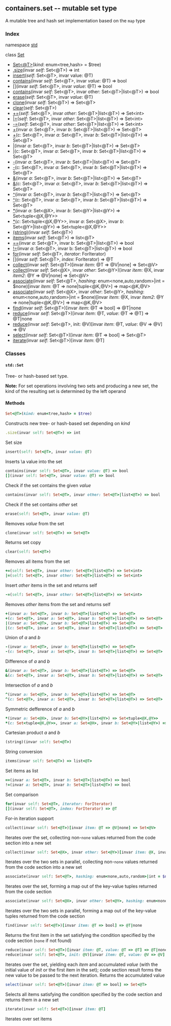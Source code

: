 ## containers.set -- mutable set type

A mutable tree and hash set implementation based on the `map` type

### Index
namespace [std](#std)

class [Set](#set)
- [Set<@T>](#set_ctor)(_kind_: enum&lt;tree,hash> = $tree)
- [.size](#size)(invar _self_: Set&lt;@T>) => int
- [insert](#insert)(_self_: Set&lt;@T>, invar value: @T)
- [contains](#contains)(invar _self_: Set&lt;@T>, invar _value_: @T) => bool
- [<span>[]</span>](#contains)(invar _self_: Set&lt;@T>, invar _value_: @T) => bool
- [contains](#contains2)(invar _self_: Set&lt;@T>, invar other: Set&lt;@T>|list&lt;@T>) => bool
- [erase](#erase)(_self_: Set&lt;@T>, invar _value_: @T)
- [clone](#clone)(invar _self_: Set&lt;@T>) => Set&lt;@T>
- [clear](#clear)(_self_: Set&lt;@T>)
- [+=](#op_add_set)(_self_: Set&lt;@T>, invar _other_: Set&lt;@T>|list&lt;@T>) => Set&lt;int>
- [|=](#op_add_set)(_self_: Set&lt;@T>, invar _other_: Set&lt;@T>|list&lt;@T>) => Set&lt;int>
- [-=](#op_sub_set)(_self_: Set&lt;@T>, invar _other_: Set&lt;@T>|list&lt;@T>) => Set&lt;int>
- [+](#op_add)(invar _a_: Set&lt;@T>, invar _b_: Set&lt;@T>|list&lt;@T>) => Set&lt;@T>
- [+](#op_add)(c: Set&lt;@T>, invar _a_: Set&lt;@T>, invar _b_: Set&lt;@T>|list&lt;@T>) => Set&lt;@T>
- [|](#op_add)(invar _a_: Set&lt;@T>, invar _b_: Set&lt;@T>|list&lt;@T>) => Set&lt;@T>
- [|](#op_add)(c: Set&lt;@T>, invar _a_: Set&lt;@T>, invar _b_: Set&lt;@T>|list&lt;@T>) => Set&lt;@T>
- [-](#op_sub)(invar _a_: Set&lt;@T>, invar _b_: Set&lt;@T>|list&lt;@T>) => Set&lt;@T>
- [-](#op_sub)(c: Set&lt;@T>, invar _a_: Set&lt;@T>, invar _b_: Set&lt;@T>|list&lt;@T>) => Set&lt;@T>
- [&](#op_and)(invar _a_: Set&lt;@T>, invar _b_: Set&lt;@T>|list&lt;@T>) => Set&lt;@T>
- [&](#op_and)(c: Set&lt;@T>, invar _a_: Set&lt;@T>, invar _b_: Set&lt;@T>|list&lt;@T>) => Set&lt;@T>
- [^](#op_xor)(invar _a_: Set&lt;@T>, invar _b_: Set&lt;@T>|list&lt;@T>) => Set&lt;@T>
- [^](#op_xor)(c: Set&lt;@T>, invar _a_: Set&lt;@T>, invar _b_: Set&lt;@T>|list&lt;@T>) => Set&lt;@T>
- [*](#op_mul)(invar _a_: Set&lt;@X>, invar _b_: Set&lt;@Y>|list&lt;@Y>) => Set&lt;tuple&lt;@X,@Y>>
- [*](#op_mul)(_c_: Set&lt;tuple&lt;@X,@Y>>, invar _a_: Set&lt;@X>, invar _b_: Set&lt;@Y>|list&lt;@Y>) => Set&lt;tuple&lt;@X,@Y>>
- [(string)](#string)(invar _self_: Set&lt;@T>)
- [items](#items)(invar _self_: Set&lt;@T>) => list&lt;@T>
- [==](#cmp)(invar _a_: Set&lt;@T>, invar b: Set&lt;@T>|list&lt;@T>) => bool
- [!=](#cmp)(invar _a_: Set&lt;@T>, invar b: Set&lt;@T>|list&lt;@T>) => bool
- [for](#for)(invar _self_: Set&lt;@T>, _iterator_: ForIterator)
- [<span>[]</span>](#for)(invar _self_: Set&lt;@T>, _index_: ForIterator) => @T
- [collect](#collect)(invar _self_: Set&lt;@T>)[invar _item_: @T => @V|none] => Set&lt;@V>
- [collect](#collect2)(invar _self_: Set&lt;@X>, invar _other_: Set&lt;@Y>)[invar _item_: @X, invar _item2_: @Y => @V|none] => Set&lt;@V>
- [associate](#associate)(invar _self_: Set&lt;@T>, _hashing_: enum&lt;none,auto,random>|int = $none)[invar _item_: @T => none|tuple&lt;@K,@V>] => map&lt;@K,@V>
- [associate](#associate2)(invar _self_: Set&lt;@X>, invar _other_: Set&lt;@Y>, _hashing_: enum&lt;none,auto,random>|int = $none)[invar _item_: @X, invar _item2_: @Y => none|tuple&lt;@K,@V>] => map&lt;@K,@V>
- [find](#find)(invar _self_: Set&lt;@T>)[invar _item_: @T => bool] => @T|none
- [reduce](#reduce)(invar _self_: Set&lt;@T>)[invar _item_: @T, _value_: @T => @T] => @T|none
- [reduce](#reduce)(invar _self_: Set&lt;@T>, init: @V)[invar _item_: @T, _value_: @V => @V] => @V
- [select](#select)(invar _self_: Set&lt;@T>)[invar _item_: @T => bool] => Set&lt;@T>
- [iterate](#iterate)(invar _self_: Set&lt;@T>)[invar _item_: @T]

<a name="std"></a>
### Classes
#### <a name="set">`std::Set`</a>
Tree- or hash-based set type.

__Note:__ For set operations involving two sets and producing a new set, the kind of the resulting set is determined by the left operand
#### Methods
<a name="set_ctor"></a>
```ruby
Set<@T>(kind: enum<tree,hash> = $tree)
```
Constructs new tree- or hash-based set depending on *kind*
<a name="size"></a>
```ruby
.size(invar self: Set<@T>) => int
```
Set size
<a name="insert"></a>
```ruby
insert(self: Set<@T>, invar value: @T)
```
Inserts \a value into the set
<a name="contains"></a>
```ruby
contains(invar self: Set<@T>, invar value: @T) => bool
[](invar self: Set<@T>, invar value: @T) => bool
```
Check if the set contains the given *value*
<a name="contains2"></a>
```ruby
contains(invar self: Set<@T>, invar other: Set<@T>|list<@T>) => bool
```
Check if the set contains *other* set
<a name="erase"></a>
```ruby
erase(self: Set<@T>, invar value: @T)
```
Removes *value* from the set
<a name="clone"></a>
```ruby
clone(invar self: Set<@T>) => Set<@T>
```
Returns set copy
<a name="clear"></a>
```ruby
clear(self: Set<@T>)
```
Removes all items from the set
<a name="op_add_set"></a>
```ruby
+=(self: Set<@T>, invar other: Set<@T>|list<@T>) => Set<int>
|=(self: Set<@T>, invar other: Set<@T>|list<@T>) => Set<int>
```
Insert *other* items in the set and returns self
<a name="op_sub_set"></a>
```ruby
-=(self: Set<@T>, invar other: Set<@T>|list<@T>) => Set<int>
```
Removes *other* items from the set and returns self
<a name="op_add"></a>
```ruby
+(invar a: Set<@T>, invar b: Set<@T>|list<@T>) => Set<@T>
+(c: Set<@T>, invar a: Set<@T>, invar b: Set<@T>|list<@T>) => Set<@T>
|(invar a: Set<@T>, invar b: Set<@T>|list<@T>) => Set<@T>
|(c: Set<@T>, invar a: Set<@T>, invar b: Set<@T>|list<@T>) => Set<@T>
```
Union of *a* and *b*
<a name="op_sub"></a>
```ruby
-(invar a: Set<@T>, invar b: Set<@T>|list<@T>) => Set<@T>
-(c: Set<@T>, invar a: Set<@T>, invar b: Set<@T>|list<@T>) => Set<@T>
```
Difference of *a* and *b*
<a name="op_and"></a>
```ruby
&(invar a: Set<@T>, invar b: Set<@T>|list<@T>) => Set<@T>
&(c: Set<@T>, invar a: Set<@T>, invar b: Set<@T>|list<@T>) => Set<@T>
```
Intersection of *a* and *b*
<a name="op_xor"></a>
```ruby
^(invar a: Set<@T>, invar b: Set<@T>|list<@T>) => Set<@T>
^(c: Set<@T>, invar a: Set<@T>, invar b: Set<@T>|list<@T>) => Set<@T>
```
Symmetric defference of *a* and *b*
<a name="op_mul"></a>
```ruby
*(invar a: Set<@X>, invar b: Set<@Y>|list<@Y>) => Set<tuple<@X,@Y>>
*(c: Set<tuple<@X,@Y>>, invar a: Set<@X>, invar b: Set<@Y>|list<@Y>) => Set<tuple<@X,@Y>>
```
Cartesian product *a* and *b*
<a name="string"></a>
```ruby
(string)(invar self: Set<@T>)
```
String conversion
<a name="items"></a>
```ruby
items(invar self: Set<@T>) => list<@T>
```
Set items as list
<a name="cmp"></a>
```ruby
==(invar a: Set<@T>, invar b: Set<@T>|list<@T>) => bool
!=(invar a: Set<@T>, invar b: Set<@T>|list<@T>) => bool
```
Set comparison
<a name="for"></a>
```ruby
for(invar self: Set<@T>, iterator: ForIterator)
[](invar self: Set<@T>, index: ForIterator) => @T
```
For-in iteration support
<a name="collect"></a>
```ruby
collect(invar self: Set<@T>)[invar item: @T => @V|none] => Set<@V>
```
Iterates over the set, collecting non-`none` values returned from the code section into a new set
<a name="collect2"></a>
```ruby
collect(invar self: Set<@X>, invar other: Set<@Y>)[invar item: @X, invar item2: @Y => @V|none] => Set<@V>
```
Iterates over the two sets in parallel, collecting non-`none` values returned from the code section into a new set
<a name="associate"></a>
```ruby
associate(invar self: Set<@T>, hashing: enum<none,auto,random>|int = $none)[invar item: @T => none|tuple<@K,@V>] => map<@K,@V>
```
Iterates over the set, forming a map out of the key-value tuples returned from the code section
<a name="associate2"></a>
```ruby
associate(invar self: Set<@X>, invar other: Set<@Y>, hashing: enum<none,auto,random>|int = $none)[invar item: @X, invar item2: @Y => none|tuple<@K,@V>] => map<@K,@V>
```
Iterates over the two sets in parallel, forming a map out of the key-value tuples returned from the code section
<a name="find"></a>
```ruby
find(invar self: Set<@T>)[invar item: @T => bool] => @T|none
```
Returns the first item in the set satisfying the condition specified by the code section (`none` if not found)
<a name="reduce"></a>
```ruby
reduce(invar self: Set<@T>)[invar item: @T, value: @T => @T] => @T|none
reduce(invar self: Set<@T>, init: @V)[invar item: @T, value: @V => @V] => @V
```
Iterates over the set, yielding each *item* and accumulated *value* (with the initial value of *init* or the first item in the set); code section result forms the new value to be passed to the next iteration. Returns the accumulated value
<a name="select"></a>
```ruby
select(invar self: Set<@T>)[invar item: @T => bool] => Set<@T>
```
Selects all items satisfying the condition specified by the code section and returns them in a new set
<a name="iterate"></a>
```ruby
iterate(invar self: Set<@T>)[invar item: @T]
```
Iterates over set items
